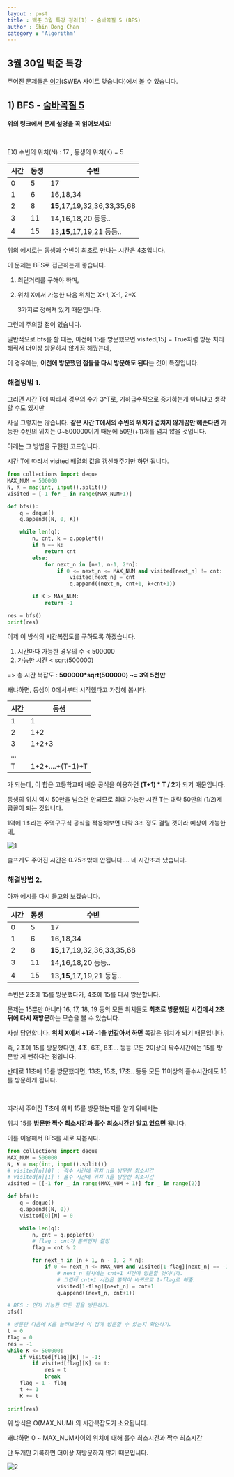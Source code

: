 ```yaml
---
layout : post
title : 백준 3월 특강 정리(1) - 숨바꼭질 5 (BFS)
author : Shin Dong Chan
category : 'Algorithm'
---
```


## 3월 30일 백준 특강

주어진 문제들은 [여기](<https://swexpertacademy.com/main/userpage/code/userUserProblem.do?userId=AWg5jw5ay4UDFASr#none>)(SWEA 사이트 맞습니다)에서 볼 수 있습니다.

## 1) BFS - [숨바꼭질 5](<https://www.acmicpc.net/problem/17071>)

**위의 링크에서 문제 설명을 꼭 읽어보세요!**

<br>

EX) 수빈의 위치(N) : 17 , 동생의 위치(K) = 5

| 시간 | 동생 | 수빈                        |
| ---- | ---- | --------------------------- |
| 0    | 5    | 17                          |
| 1    | 6    | 16,18,34                    |
| 2    | 8    | **15**,17,19,32,36,33,35,68 |
| 3    | 11   | 14,16,18,20 등등..          |
| 4    | 15   | 13,**15**,17,19,21 등등..   |

위의 예시로는 동생과 수빈이 최초로 만나는 시간은 4초입니다.

이 문제는 BFS로 접근하는게 좋습니다.

1. 최단거리를 구해야 하며,

2. 위치 X에서 가능한 다음 위치는 X+1, X-1, 2*X

   3가지로 정해져 있기 때문입니다.

그런데 주의할 점이 있습니다.

일반적으로 bfs를 할 때는, 이전에 15를 방문했으면 visited[15] = True처럼 방문 처리해줘서 더이상 방문하지 않게끔 해줬는데,

이 경우에는, **이전에 방문했던 점들을 다시 방문해도 된다**는 것이 특징입니다.

### 해결방법 1.

그러면 시간 T에 따라서 경우의 수가 3^T로, 기하급수적으로 증가하는게 아니냐고 생각할 수도 있지만

사실 그렇지는 않습니다.  **같은 시간 T에서의 수빈의 위치가 겹치지 않게끔만 해준다면** 가능한 수빈의 위치는 0~500000이기 때문에 50만(+1)개를 넘지 않을 것입니다.

아래는 그 방법을 구현한 코드입니다.

시간 T에 따라서 visited 배열의 값을 갱신해주기만 하면 됩니다.

```python
from collections import deque
MAX_NUM = 500000
N, K = map(int, input().split())
visited = [-1 for _ in range(MAX_NUM+1)]

def bfs():
    q = deque()
    q.append((N, 0, K))

    while len(q):
        n, cnt, k = q.popleft()
        if n == k:
            return cnt
        else:
            for next_n in [n+1, n-1, 2*n]:
                if 0 <= next_n <= MAX_NUM and visited[next_n] != cnt:
                    visited[next_n] = cnt
                    q.append((next_n, cnt+1, k+cnt+1))

        if K > MAX_NUM:
            return -1

res = bfs()
print(res)
```

이제 이 방식의 시간복잡도를 구하도록 하겠습니다.

1. 시간마다 가능한 경우의 수 < 500000
2. 가능한 시간 < sqrt(500000)

=> 총 시간 복잡도 : **500000*sqrt(500000) ~= 3억 5천만**

왜냐하면, 동생이 0에서부터 시작했다고 가정해 봅시다.

| 시간 | 동생             |
| ---- | ---------------- |
| 1    | 1                |
| 2    | 1+2              |
| 3    | 1+2+3            |
| ...  |                  |
| T    | 1+2+....+(T-1)+T |

가 되는데, 이 합은 고등학교때 배운 공식을 이용하면 **(T+1) * T / 2**가 되기 때문입니다.

동생의 위치 역시 50만을 넘으면 안되므로 최대 가능한 시간 T는 대략 50만의 (1/2)제곱꼴이 되는 것입니다.

1억에 1초라는 주먹구구식 공식을 적용해보면 대략 3초 정도 걸릴 것이라 예상이 가능한데,

![1](https://user-images.githubusercontent.com/37765338/55288296-64ce2a00-53f0-11e9-8fba-8fe7dc32b22c.PNG)

슬프게도 주어진 시간은 0.25초밖에 안됩니다.... 네 시간초과 났습니다.

### 해결방법 2.

아까 예시를 다시 들고와 보겠습니다.

| 시간 | 동생 | 수빈                        |
| ---- | ---- | --------------------------- |
| 0    | 5    | 17                          |
| 1    | 6    | 16,18,34                    |
| 2    | 8    | **15**,17,19,32,36,33,35,68 |
| 3    | 11   | 14,16,18,20 등등..          |
| 4    | 15   | 13,**15**,17,19,21 등등..   |

수빈은 2초에 15를 방문했다가, 4초에 15를 다시 방문합니다.

문제는 15뿐만 아니라 16, 17, 18, 19 등의 모든 위치들도 **최초로 방문했던 시간에서 2초 뒤에 다시 재방문**하는 모습을 볼 수 있습니다.

사실 당연합니다. **위치 X에서 +1과 -1을 번갈아서 하면** 똑같은 위치가 되기 때문입니다.

즉, 2초에 15를 방문했다면, 4초, 6초, 8초... 등등 모든 2이상의 짝수시간에는 15를 방문할 게 뻔하다는 점입니다.

반대로 11초에 15를 방문했다면, 13초, 15초, 17초.. 등등 모든 11이상의 홀수시간에도 15를 방문하게 됩니다.

<br>

따라서 주어진 T초에 위치 15를 방문했는지를 알기 위해서는

위치 15를 **방문한 짝수 최소시간과 홀수 최소시간만 알고 있으면** 됩니다.

이를 이용해서 BFS를 새로 짜봅시다.

```python
from collections import deque
MAX_NUM = 500000
N, K = map(int, input().split())
# visited[n][0] : 짝수 시간에 위치 n을 방문한 최소시간
# visited[n][1] : 홀수 시간에 위치 n을 방문한 최소시간
visited = [[-1 for _ in range(MAX_NUM + 1)] for _ in range(2)]

def bfs():
    q = deque()
    q.append((N, 0))
    visited[0][N] = 0

    while len(q):
        n, cnt = q.popleft()
        # flag : cnt가 홀짝인지 결정
        flag = cnt % 2

        for next_n in [n + 1, n - 1, 2 * n]:
            if 0 <= next_n <= MAX_NUM and visited[1-flag][next_n] == -1:
                # next_n 위치에는 cnt+1 시간에 방문할 것이니까.
                # 그런데 cnt+1 시간은 홀짝이 바뀌므로 1-flag로 해줌.
                visited[1-flag][next_n] = cnt+1
                q.append((next_n, cnt+1))

# BFS : 먼저 가능한 모든 점을 방문하기.
bfs()

# 방문한 다음에 K를 늘려보면서 이 점에 방문할 수 있는지 확인하기.
t = 0
flag = 0
res = -1
while K <= 500000:
    if visited[flag][K] != -1:
        if visited[flag][K] <= t:
            res = t
            break
    flag = 1 - flag
    t += 1
    K += t
    
print(res)
```

위 방식은 O(MAX_NUM) 의 시간복잡도가 소요됩니다.

왜냐하면 0 ~ MAX_NUM사이의 위치에 대해 홀수 최소시간과 짝수 최소시간

단 두개만 기록하면 더이상 재방문하지 않기 때문입니다.

![2](https://user-images.githubusercontent.com/37765338/55288299-6697ed80-53f0-11e9-96c1-ae8d30cffd00.PNG)

